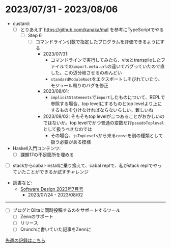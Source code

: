 # 2023/07/31 - 2023/08/06

- custard:
    - [ ] とりあえず <https://github.com/kanaka/mal> を参考にTypeScriptでやる
        - [ ] Step 6
            - [ ] コマンドライン引数で指定したプログラムを評価できるようにする
                - 2023/07/31:
                    - コマンドラインで実行してみたら、viteとtranspileしたファイルでの`import.meta.url`の違いでバグっていたので直した。この辺分岐させるのめんどい
                    - `standardModuleRoot`をエクスポートしそびれていたり、モジュール周りのバグを修正
                - 2023/08/01:
                    - `implicitStatements`で`import`したものについて、REPLで参照する場合、top levelにするものとtop levelより上にするものを分けなければならないらしい。難しいね
                - 2023/08/02: そもそもtop levelが二つあることがおかしいのではないか。top levelでかつ普通の変数だけ`pseudoToplevel`として扱うべきなのでは
                    - その場合、`jsTopLevels`から来る`const`を別の種類として扱う必要がある模様
- Haskell入門コンテンツ:
    - [ ] 課題17の不足箇所を埋める
- [ ] stackからcabal-installに乗り換えて、cabal replで、私がstack replでやっていたことができるか試すチャレンジ
- 読書など:
    - [Software Design 2023年7月号](https://gihyo.jp/magazine/SD/archive/2023/202307)
        - 2023/07/24 - 2023/08/02

------

- [ ] ブログとQiitaに同時投稿するのをサポートするツール
    - [ ] Zennのサポート
    - [ ] リリース
    - [ ] Qrunchに書いていた記事をZennに

[先週の記録はこちら](https://github.com/igrep/daily-commits/blob/c47b2053de1fec52e94fa6d4701109c5964ba5ef/yesterday.md)
